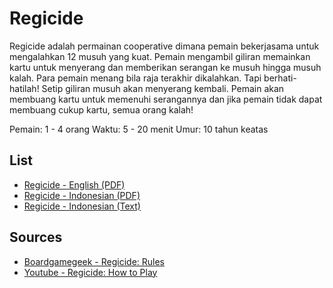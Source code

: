 Regicide
=====================================================

Regicide adalah permainan cooperative dimana pemain bekerjasama untuk mengalahkan 12
musuh yang kuat. Pemain mengambil giliran memainkan kartu untuk menyerang dan
memberikan serangan ke musuh hingga musuh kalah. Para pemain menang bila raja terakhir
dikalahkan. Tapi berhati-hatilah! Setip giliran musuh akan menyerang kembali. Pemain akan
membuang kartu untuk memenuhi serangannya dan jika pemain tidak dapat membuang
cukup kartu, semua orang kalah!

Pemain: 1 - 4 orang
Waktu: 5 - 20 menit
Umur: 10 tahun keatas


## List
* [Regicide - English (PDF)](regicide-rules-en.pdf)
* [Regicide - Indonesian (PDF)](regicide-rules-id.pdf)
* [Regicide - Indonesian (Text)](regicide-rules-id.txt)


## Sources
* [Boardgamegeek - Regicide: Rules](https://boardgamegeek.com/filepage/199721/rules-regicide)
* [Youtube - Regicide: How to Play](https://www.youtube.com/watch?v=7XoRlKzLobk)